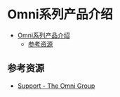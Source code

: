 # Omni系列产品介绍

<!--ts-->
* [Omni系列产品介绍](#omni系列产品介绍)
   * [参考资源](#参考资源)

<!-- Created by https://github.com/ekalinin/github-markdown-toc -->
<!-- Added by: runner, at: Sat Sep 10 13:18:54 UTC 2022 -->

<!--te-->

## 参考资源

- [Support - The Omni Group](https://support.omnigroup.com/manuals/)